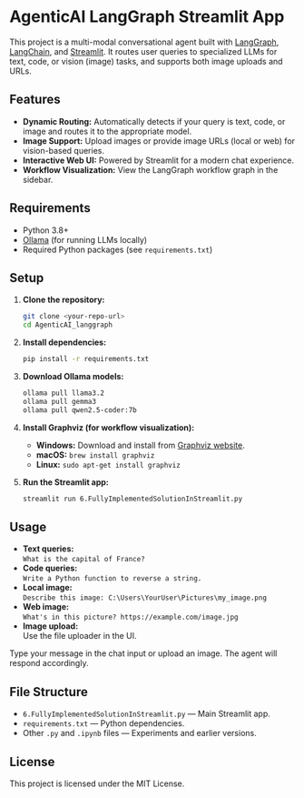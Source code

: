 # AgenticAI LangGraph Streamlit App

This project is a multi-modal conversational agent built with [LangGraph](https://github.com/langchain-ai/langgraph), [LangChain](https://github.com/langchain-ai/langchain), and [Streamlit](https://streamlit.io/). It routes user queries to specialized LLMs for text, code, or vision (image) tasks, and supports both image uploads and URLs.

## Features

- **Dynamic Routing:** Automatically detects if your query is text, code, or image and routes it to the appropriate model.
- **Image Support:** Upload images or provide image URLs (local or web) for vision-based queries.
- **Interactive Web UI:** Powered by Streamlit for a modern chat experience.
- **Workflow Visualization:** View the LangGraph workflow graph in the sidebar.

## Requirements

- Python 3.8+
- [Ollama](https://ollama.com/) (for running LLMs locally)
- Required Python packages (see `requirements.txt`)

## Setup

1. **Clone the repository:**
    ```sh
    git clone <your-repo-url>
    cd AgenticAI_langgraph
    ```

2. **Install dependencies:**
    ```sh
    pip install -r requirements.txt
    ```

3. **Download Ollama models:**
    ```sh
    ollama pull llama3.2
    ollama pull gemma3
    ollama pull qwen2.5-coder:7b
    ```

4. **Install Graphviz (for workflow visualization):**
    - **Windows:** Download and install from [Graphviz website](https://graphviz.gitlab.io/download/).
    - **macOS:** `brew install graphviz`
    - **Linux:** `sudo apt-get install graphviz`

5. **Run the Streamlit app:**
    ```sh
    streamlit run 6.FullyImplementedSolutionInStreamlit.py
    ```

## Usage

- **Text queries:**  
  `What is the capital of France?`
- **Code queries:**  
  `Write a Python function to reverse a string.`
- **Local image:**  
  `Describe this image: C:\Users\YourUser\Pictures\my_image.png`
- **Web image:**  
  `What's in this picture? https://example.com/image.jpg`
- **Image upload:**  
  Use the file uploader in the UI.

Type your message in the chat input or upload an image. The agent will respond accordingly.

## File Structure

- `6.FullyImplementedSolutionInStreamlit.py` — Main Streamlit app.
- `requirements.txt` — Python dependencies.
- Other `.py` and `.ipynb` files — Experiments and earlier versions.

## License

This project is licensed under the MIT License.